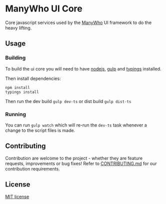 # ManyWho UI Core

Core javascript services used by the [ManyWho](https://manywho.com) UI framework to do the heavy lifting.

## Usage

### Building

To build the ui core you will need to have [nodejs](http://nodejs.org/), [gulp](http://gulpjs.com/) and [typings](https://github.com/typings/typings) installed.

Then install dependencies:

```
npm install
typings install
```

Then run the dev build `gulp dev-ts` or dist build `gulp dist-ts`

### Running

You can run `gulp watch` which will re-run the `dev-ts` task whenever a change to the script files is made.

## Contributing

Contribution are welcome to the project - whether they are feature requests, improvements or bug fixes! Refer to 
[CONTRIBUTING.md](CONTRIBUTING.md) for our contribution requirements.

## License

[MIT license](https://opensource.org/licenses/MIT)
